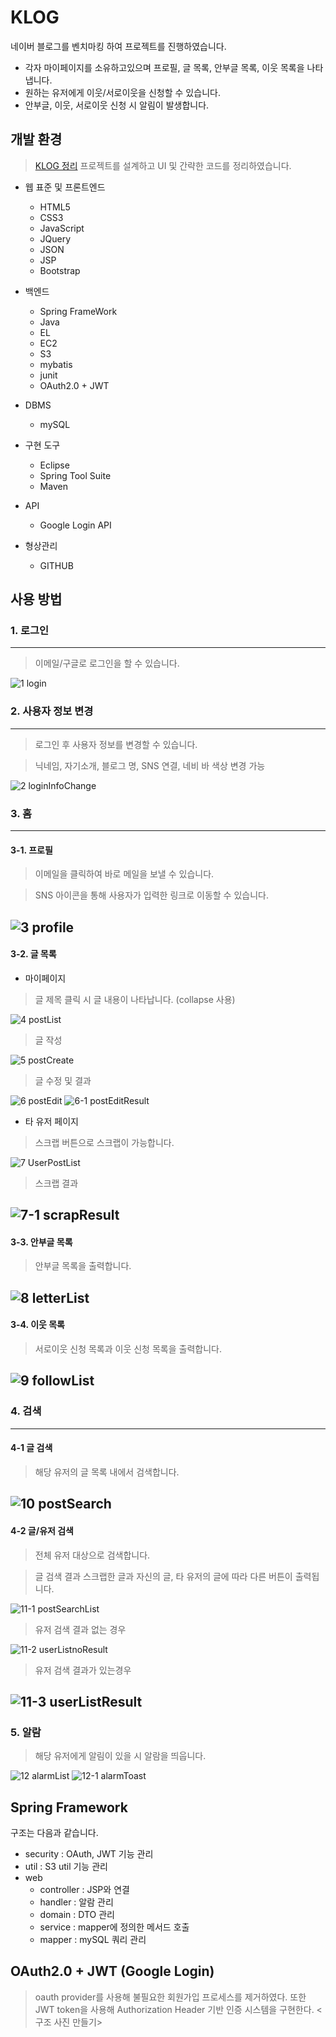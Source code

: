 # KLOG
네이버 블로그를 벤치마킹 하여 프로젝트를 진행하였습니다.

* 각자 마이페이지를 소유하고있으며 프로필, 글 목록, 안부글 목록, 이웃 목록을 나타냅니다.
* 원하는 유저에게 이웃/서로이웃을 신청할 수 있습니다.
* 안부글, 이웃, 서로이웃 신청 시 알림이 발생합니다.

##  개발 환경
>[KLOG 정리](https://hxnkys-page.notion.site/8d1bf03814274e3e8bc056e0e9b5bcb3)
>프로젝트를 설계하고 UI 및 간략한 코드를 정리하였습니다.
  - 웹 표준 및 프론트엔드
    - HTML5
    - CSS3
    - JavaScript
    - JQuery
    - JSON
    - JSP
    - Bootstrap
  - 백엔드
    - Spring FrameWork
    - Java
    - EL
    - EC2
    - S3
    - mybatis
    - junit
    - OAuth2.0 + JWT
  - DBMS
    - mySQL
    
  - 구현 도구
    - Eclipse
    - Spring Tool Suite
    - Maven
  - API
    - Google Login API
  - 형상관리
    - GITHUB

## 사용 방법

### 1. 로그인
------
> 이메일/구글로 로그인을 할 수 있습니다.

![1 login](https://user-images.githubusercontent.com/71997918/161511806-d6150b24-2ea2-41ce-841f-d89cbef2ed0c.png)

### 2. 사용자 정보 변경
----
> 로그인 후 사용자 정보를 변경할 수 있습니다.

> 닉네임, 자기소개, 블로그 명, SNS 연결, 네비 바 색상 변경 가능

![2  loginInfoChange](https://user-images.githubusercontent.com/71997918/161511817-a2082d81-506d-4f8e-ac34-b7893a57f2a0.png)

### 3. 홈
----
#### 3-1. 프로필
> 이메일을 클릭하여 바로 메일을 보낼 수 있습니다.

> SNS 아이콘을 통해 사용자가 입력한 링크로 이동할 수 있습니다.
	
![3  profile](https://user-images.githubusercontent.com/71997918/161511822-6b0eac9a-8840-440f-8a7c-de7daba675dd.png)
----
#### 3-2. 글 목록
* 마이페이지
 > 글 제목 클릭 시 글 내용이 나타납니다. (collapse 사용)

![4  postList](https://user-images.githubusercontent.com/71997918/161511829-9d40df29-adcf-4441-9d89-b94d75372c02.png)

> 글 작성

![5  postCreate](https://user-images.githubusercontent.com/71997918/161511836-0ddd43ad-6de4-4808-aff5-196df42bce51.png)

>글 수정 및 결과

![6  postEdit](https://user-images.githubusercontent.com/71997918/161511839-788e1d3b-95b4-4d5c-97dc-ce01214ecd42.png)
![6-1  postEditResult](https://user-images.githubusercontent.com/71997918/161511844-0e9e6afa-f449-4893-931c-9886df22809a.png)

* 타 유저 페이지
> 스크랩 버튼으로 스크랩이 가능합니다.

![7  UserPostList](https://user-images.githubusercontent.com/71997918/161511849-7fefde13-9af1-4bc1-9c6f-9e3b28f135bf.png)

> 스크랩 결과

![7-1  scrapResult](https://user-images.githubusercontent.com/71997918/161511859-2c01d6c6-fad4-4150-a7e8-af9178e16a5a.png)
----
#### 3-3. 안부글 목록
> 안부글 목록을 출력합니다.

![8  letterList](https://user-images.githubusercontent.com/71997918/161511867-8e55ac45-a138-43aa-8343-ccb46cb76348.png)
---
#### 3-4. 이웃 목록
> 서로이웃 신청 목록과 이웃 신청 목록을 출력합니다.

![9  followList](https://user-images.githubusercontent.com/71997918/161511876-f66913af-7765-4731-bb21-096017fe1baf.png)
----
### 4. 검색
----
#### 4-1 글 검색
> 해당 유저의 글 목록 내에서 검색합니다.

![10  postSearch](https://user-images.githubusercontent.com/71997918/161511878-7b2a1dce-4f6d-4565-bbfd-95e1fdd1d174.png)
----
#### 4-2 글/유저 검색
> 전체 유저 대상으로 검색합니다.

> 글 검색 결과 스크랩한 글과 자신의 글, 타 유저의 글에 따라 다른 버튼이 출력됩니다.

![11-1 postSearchList](https://user-images.githubusercontent.com/71997918/161511884-c1af89e3-2e91-4249-acb6-674e13a480f0.png)

> 유저 검색 결과 없는 경우

![11-2 userListnoResult](https://user-images.githubusercontent.com/71997918/161511891-8616bcc9-7e61-42ec-a66c-7f177ab7ca9c.png)

> 유저 검색 결과가 있는경우

![11-3 userListResult](https://user-images.githubusercontent.com/71997918/161511897-93ff5262-f710-4d8e-a285-b20e9c9c453f.png)
---
###  5. 알람
> 해당 유저에게 알림이 있을 시 알람을 띄웁니다.

![12  alarmList](https://user-images.githubusercontent.com/71997918/161511902-41c34603-7aa5-4b4e-8140-66270cc04fc9.png)
![12-1 alarmToast](https://user-images.githubusercontent.com/71997918/161511905-5f0c5826-3d15-46cc-9325-873d9a9062d2.png)

##  Spring Framework
구조는 다음과 같습니다.

*  security : OAuth, JWT 기능 관리
* util : S3 util 기능 관리
* web
	* controller : JSP와 연결
	* handler : 알람 관리
	* domain : DTO 관리
	* service : mapper에 정의한 메서드 호출
	* mapper : mySQL 쿼리 관리

## OAuth2.0 + JWT (Google Login)
> oauth provider를 사용해 불필요한 회원가입 프로세스를 제거하였다. 또한 JWT token을 사용해 Authorization Header 기반 인증 시스템을 구현한다.
<구조 사진 만들기>
